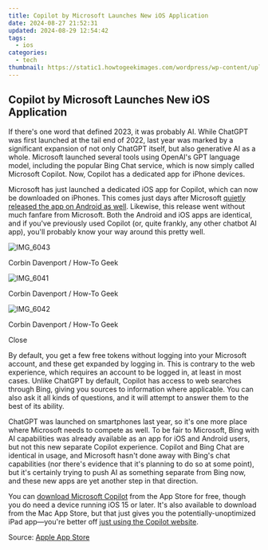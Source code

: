 ```yaml
---
title: Copilot by Microsoft Launches New iOS Application
date: 2024-08-27 21:52:31
updated: 2024-08-29 12:54:42
tags:
  - ios
categories:
  - tech
thumbnail: https://static1.howtogeekimages.com/wordpress/wp-content/uploads/2023/11/microsoft-copilot-2.jpg
---
```


## Copilot by Microsoft Launches New iOS Application

If there's one word that defined 2023, it was probably AI. While ChatGPT was first launched at the tail end of 2022, last year was marked by a significant expansion of not only ChatGPT itself, but also generative AI as a whole. Microsoft launched several tools using OpenAI's GPT language model, including the popular Bing Chat service, which is now simply called Microsoft Copilot. Now, Copilot has a dedicated app for iPhone devices.

 Microsoft has just launched a dedicated iOS app for Copilot, which can now be downloaded on iPhones. This comes just days after Microsoft [quietly released the app on Android as well](https://screen-mirror.techidaily.com/how-to-mirror-pc-screen-to-nokia-c12-plus-phones-drfone-by-drfone-android/). Likewise, this release went without much fanfare from Microsoft. Both the Android and iOS apps are identical, and if you've previously used Copilot (or, quite frankly, any other chatbot AI app), you'll probably know your way around this pretty well.

![IMG_6043](https://static1.howtogeekimages.com/wordpress/wp-content/uploads/2024/01/img_6043.png) 

Corbin Davenport / How-To Geek

![IMG_6041](https://static1.howtogeekimages.com/wordpress/wp-content/uploads/2024/01/img_6041.png) 

Corbin Davenport / How-To Geek

![IMG_6042](https://static1.howtogeekimages.com/wordpress/wp-content/uploads/2024/01/img_6042.png) 

Corbin Davenport / How-To Geek

Close 

 By default, you get a few free tokens without logging into your Microsoft account, and these get expanded by logging in. This is contrary to the web experience, which requires an account to be logged in, at least in most cases. Unlike ChatGPT by default, Copilot has access to web searches through Bing, giving you sources to information where applicable. You can also ask it all kinds of questions, and it will attempt to answer them to the best of its ability.

 ChatGPT was launched on smartphones last year, so it's one more place where Microsoft needs to compete as well. To be fair to Microsoft, Bing with AI capabilities was already available as an app for iOS and Android users, but not this new separate Copilot experience. Copilot and Bing Chat are identical in usage, and Microsoft hasn't done away with Bing's chat capabilities (nor there's evidence that it's planning to do so at some point), but it's certainly trying to push AI as something separate from Bing now, and these new apps are yet another step in that direction.

 You can [download Microsoft Copilot](https://apps.apple.com/us/app/microsoft-copilot/id6472538445) from the App Store for free, though you do need a device running iOS 15 or later. It's also available to download from the Mac App Store, but that just gives you the potentially-unoptimized iPad app—you're better off [just using the Copilot website](https://some-guidance.techidaily.com/streamlining-your-video-production-with-kinemaster-and-leading-alternatives-for-2024/).

 Source: [Apple App Store](https://apps.apple.com/us/app/microsoft-copilot/id6472538445)

<ins class="adsbygoogle"
     style="display:block"
     data-ad-format="autorelaxed"
     data-ad-client="ca-pub-7571918770474297"
     data-ad-slot="1223367746"></ins>



<ins class="adsbygoogle"
     style="display:block"
     data-ad-client="ca-pub-7571918770474297"
     data-ad-slot="8358498916"
     data-ad-format="auto"
     data-full-width-responsive="true"></ins>
